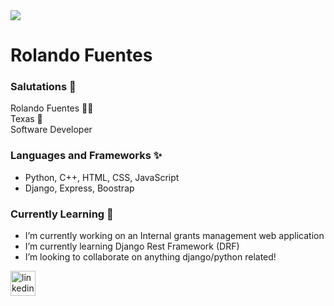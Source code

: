 <image src="https://pbs.twimg.com/profile_banners/2354273094/1622739996/1080x360">

# Rolando Fuentes 
### Salutations 👋
Rolando Fuentes 👨🏻  
Texas 🤠  
Software Developer


### Languages and Frameworks ✨
- Python, C++, HTML, CSS, JavaScript
- Django, Express, Boostrap

### Currently Learning 🌱
- I’m currently working on an Internal grants management web application 
- I’m currently learning Django Rest Framework (DRF) 
- I’m looking to collaborate on anything django/python related! 

[<img src='https://cdn.jsdelivr.net/npm/simple-icons@3.0.1/icons/linkedin.svg' alt='linkedin' height='40'>](https://www.linkedin.com/in/https://www.linkedin.com/in/rolando-fuentes//)
